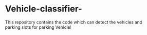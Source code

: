 # Vehicle-classifier-
This repository contains the code which can detect the vehicles and parking slots for parking Vehicle!
